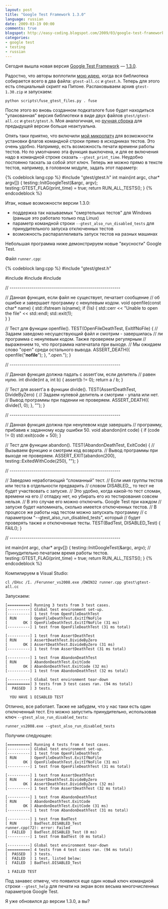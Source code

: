 ```yaml
---
layout: post
title: "Google Test Framework 1.3.0"
language: russian
date: 2009-03-19 00:00
comments: true
blogspot: http://easy-coding.blogspot.com/2009/03/google-test-framework-130.html
categories:
- google test
- testing
- russian
---
```

Сегодня вышла новая версия [Google Test Framework][] — [1.3.0][GoogleTest 1.3.0].

[Google Test Framework]: http://code.google.com/p/googletest/
[GoogleTest 1.3.0]: http://googletest.googlecode.com/files/gtest-1.3.0.zip

Радостно, что авторы воплотили [мою идею][Google Test Amalgamation], когда вся библиотека собирается всего в два файла: `gtest-all.cc` и `gtest.h`. Теперь для этого есть специальный скрипт на Питоне. Распаковываем архив `gtest-1.30.zip` и запускаем:

[Google Test Amalgamation]: http://groups.google.com/group/googletestframework/browse_thread/thread/55f0b08a154b0afb

    python scripts\fuse_gtest_files.py . fuse

После этого во вновь созданном подкаталоге fuse будет находиться "упакованная" версия библиотеки в виде двух файлов `gtest/gtest-all.cc` и `gtest/gtest.h`. Моя аналогичная, но [ручная сборка][GoogleTest 1.2.1] для предыдущей версии больше неактуальна.

[GoogleTest 1.2.1]: /downloads/gtest-amalgamation-1.2.1.zip

Опять таки приятно, что включили [мой микропатч][Мой микропачт] для возможности установки флагов командной строки прямо в исходниках тестов. Это очень удобно. Например, есть возможность печати времени работы тестов. Но по умолчанию эта функция выключена, и для ее включения надо в командной строке сказать `--gtest_print_time`. Неудобно постоянно таскать за собой этот ключ. Теперь же можно прямо в тексте тестов, например, в головном модуле, задать этот параметр:

[Мой микропачт]: http://code.google.com/p/googletest/source/detail?r=184&path=/trunk/test/gtest_unittest.cc

{% codeblock lang:cpp %}
#include "gtest/gtest.h"
int main(int argc, char* argv[]) {
  testing::InitGoogleTest(&argc, argv);
  testing::GTEST_FLAG(print_time) = true; 
  return RUN_ALL_TESTS();
}
{% endcodeblock %}

Итак, новые возможности версии 1.3.0:

* поддержка так называемых "смертельных тестов" для Windows (раньше это работало только под Linux) 
* параметр командной строки `--gtest_also_run_disabled_tests` для принудительного запуска отключенных тестов 
* возможность распараллеливать запуск тестов на разных машинах

Небольшая программа ниже демонстрируем новые "вкусности" Google Test.

Файл `runner.cpp`:

{% codeblock lang:cpp %}
#include "gtest/gtest.h"

#include <fstream>
#include <iostream>
#include <cstdlib>

// -------------------------------------------------------

// Данная функция, если файл не существует, печатает сообщение
// об ошибке и завершает программу с ненулевым кодом.
void openfile(const char* name) {
  std::ifstream is(name);
  if (!is) {
    std::cerr << "Unable to open the file" << std::endl;
    std::exit(1);  
  }
}

// Тест для функции openfile().
TEST(OpenFileDeathTest, ExitIfNoFile) {
  // Задаем заведомо несуществующий файл и смотрим - завершилась
  // ли программа с ненулевым кодом. Также проверяем регулярным
  // выражением то, что программа напечатала при выходе.
  // Мы ожидаем слово "open" среди остального вывода.
  ASSERT_DEATH({ openfile("__nofile__"); }, ".*open.*");
}

// -------------------------------------------------------

// Данная функция должна падать с assert'ом, если делитель
// равен нулю.
int divide(int a, int b) {
  assert(b != 0);
  return a / b;
}

// Тест для assert'а в функции divide().
TEST(AssertDeathTest, DivideByZero) {
  // Задаем нулевой делитель и смотрим - упала или нет.
  // Вывод программы при падении не проверяем.
  ASSERT_DEATH({ divide(1, 0); }, "");
}

// -------------------------------------------------------

// Данная функция должна при ненулевом коде завершать
// программу, прибавив к заданному коду ошибки 50.
void abandon(int code) {
  if (code != 0) std::exit(code + 50);
}

// Тест для функции abandon().
TEST(AbandonDeathTest, ExitCode) {
  // Вызываем функцию и смотрим код возврата.
  // Вывод программы при выходе не проверяем.
  ASSERT_EXIT(abandon(200), testing::ExitedWithCode(250), "");
}

// -------------------------------------------------------

// Заведомо неработающий “сломанный” тест.
// Если имя группы тестов или теста в отдельности предварить
// словом DISABLED_, то тест не будет участвовать с запуске.
// Это удобно, когда какой-то тест сломан, времени на его
// отладку нет, но убирать его из тестирования совсем нельзя.
// В это случае его можно отключить. Google Test при каждом
// запуске будет напоминать, сколько имеется отключенных тестов.
// В процессе же работы над тестом можно запускать программу
// с параметром "--gtest_also_run_disabled_tests", который
// будет проверять также и отключенные тесты.
TEST(BadTest, DISABLED_Test) {
  FAIL();
}

// -------------------------------------------------------

int main(int argc, char* argv[]) {
  testing::InitGoogleTest(&argc, argv);
  // Принудительно печатаем время работы тестов.
  testing::GTEST_FLAG(print_time) = true;
  return RUN_ALL_TESTS();
}
{% endcodeblock %}

Компилируем в Visual Studio:

    cl /EHsc /I. /Ferunner_vs2008.exe /DWIN32 runner.cpp gtest\gtest-all.cc

Запускаем:

    [==========] Running 3 tests from 3 test cases.
    [----------] Global test environment set-up.
    [----------] 1 test from OpenFileDeathTest
    [ RUN      ] OpenFileDeathTest.ExitIfNoFile
    [       OK ] OpenFileDeathTest.ExitIfNoFile (31 ms)
    [----------] 1 test from OpenFileDeathTest (31 ms total)

    [----------] 1 test from AssertDeathTest
    [ RUN      ] AssertDeathTest.DivideByZero
    [       OK ] AssertDeathTest.DivideByZero (31 ms)
    [----------] 1 test from AssertDeathTest (31 ms total)

    [----------] 1 test from AbandonDeathTest
    [ RUN      ] AbandonDeathTest.ExitCode
    [       OK ] AbandonDeathTest.ExitCode (32 ms)
    [----------] 1 test from AbandonDeathTest (32 ms total)

    [----------] Global test environment tear-down
    [==========] 3 tests from 3 test cases ran. (94 ms total)
    [  PASSED  ] 3 tests.

      YOU HAVE 1 DISABLED TEST

Отлично, все работает. Также не забудем, что у нас таки есть один отключенный тест. Его можно запустить принудительно, использовав ключ `--gtest_also_run_disabled_tests`:

    runner_vs2008.exe --gtest_also_run_disabled_tests

Получим следующее:

    [==========] Running 4 tests from 4 test cases.
    [----------] Global test environment set-up.
    [----------] 1 test from OpenFileDeathTest
    [ RUN      ] OpenFileDeathTest.ExitIfNoFile
    [       OK ] OpenFileDeathTest.ExitIfNoFile (31 ms)
    [----------] 1 test from OpenFileDeathTest (31 ms total)

    [----------] 1 test from AssertDeathTest
    [ RUN      ] AssertDeathTest.DivideByZero
    [       OK ] AssertDeathTest.DivideByZero (32 ms)
    [----------] 1 test from AssertDeathTest (32 ms total)

    [----------] 1 test from AbandonDeathTest
    [ RUN      ] AbandonDeathTest.ExitCode
    [       OK ] AbandonDeathTest.ExitCode (31 ms)
    [----------] 1 test from AbandonDeathTest (31 ms total)

    [----------] 1 test from BadTest
    [ RUN      ] BadTest.DISABLED_Test
    runner.cpp(72): error: Failed
    [  FAILED  ] BadTest.DISABLED_Test (0 ms)
    [----------] 1 test from BadTest (0 ms total)

    [----------] Global test environment tear-down
    [==========] 4 tests from 4 test cases ran. (94 ms total)
    [  PASSED  ] 3 tests.
    [  FAILED  ] 1 test, listed below:
    [  FAILED  ] BadTest.DISABLED_Test

     1 FAILED TEST

Под занавес отмечу, что появился еще один новый ключ командной строки `--gtest_help` для печати на экран всех весьма многочисленных параметров Google Test. 

Я уже обновился до версии 1.3.0, а вы?
